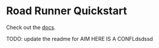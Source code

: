 # Road Runner Quickstart

Check out the [docs](https://rr.brott.dev/docs/v1-0/tuning/).

TODO: update the readme for AIM
HERE IS A CONFLdsdssd
